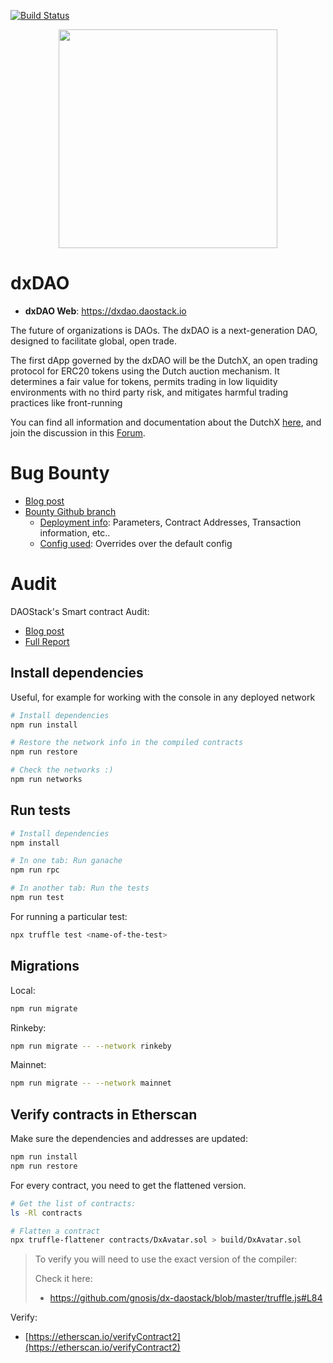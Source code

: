 [![Build Status](https://travis-ci.org/gnosis/dx-daostack.svg?branch=master)](https://travis-ci.org/gnosis/dx-react?branch=master)

<p align="center">
  <img width="350px" src="http://dutchx.readthedocs.io/en/latest/_static/DutchX-logo_blue.svg" />
</p>

# dxDAO
* **dxDAO Web**: https://dxdao.daostack.io

The future of organizations is DAOs. The dxDAO is a next-generation DAO, designed
 to facilitate global, open trade.

The first dApp governed by the dxDAO will be the DutchX, an open trading 
protocol for ERC20 tokens using the Dutch auction mechanism. 
It determines a fair value for tokens, permits trading in low liquidity 
environments with no third party risk, and mitigates harmful trading practices 
like front-running

You can find all information and documentation about the DutchX 
[here](https://dutchx.readthedocs.io/en/latest/), and join the discussion in 
this [Forum](https://daotalk.org/c/dx-dao).

# Bug Bounty
* [Blog post](https://blog.gnosis.pm/test-dxdao-bug-bounties-live-939095b7dd8d)
* [Bounty Github branch](https://github.com/gnosis/dx-daostack/tree/feature/bounty)
  * [Deployment info](https://github.com/gnosis/dx-daostack/blob/feature/bounty/deployment-bounty-mainnet.txt): Parameters, Contract Addresses, Transaction information, etc..
  * [Config used](https://github.com/gnosis/dx-daostack/blob/feature/bounty/env_vars/bounty.31.01.2019.env): Overrides over the default config

# Audit
DAOStack's Smart contract Audit:
* [Blog post](https://medium.com/chainsecurity/https-medium-com-chainsecurity-daostack-audit-completed-10e370c4bc30)
* [Full Report](https://github.com/ChainSecurity/audits/blob/master/ChainSecurity_DAOstack_v2.pdf)

## Install dependencies
Useful, for example for working with the console in any deployed network
```bash
# Install dependencies
npm run install

# Restore the network info in the compiled contracts
npm run restore

# Check the networks :) 
npm run networks
```

## Run tests
```bash
# Install dependencies
npm install

# In one tab: Run ganache
npm run rpc

# In another tab: Run the tests
npm run test
```

For running a particular test:
```bash
npx truffle test <name-of-the-test>
```

## Migrations
Local:
```bash
npm run migrate
```

Rinkeby:
```bash
npm run migrate -- --network rinkeby
```

Mainnet:
```bash
npm run migrate -- --network mainnet
```

## Verify contracts in Etherscan
Make sure the dependencies and addresses are updated:
```bash
npm run install
npm run restore
```

For every contract, you need to get the flattened version. 

```bash
# Get the list of contracts:
ls -Rl contracts

# Flatten a contract
npx truffle-flattener contracts/DxAvatar.sol > build/DxAvatar.sol
```

> To verify you will need to use the exact version of the compiler:
>
> Check it here:
> * https://github.com/gnosis/dx-daostack/blob/master/truffle.js#L84

Verify:
* [https://etherscan.io/verifyContract2](https://etherscan.io/verifyContract2)


